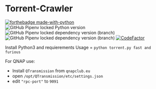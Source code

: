 # Torrent-Crawler
[![forthebadge made-with-python](http://ForTheBadge.com/images/badges/made-with-python.svg)](https://www.python.org/)   
![GitHub Pipenv locked Python version](https://img.shields.io/github/pipenv/locked/python-version/Catta1997/Torrent-Crawler)
![GitHub Pipenv locked dependency version (branch)](https://img.shields.io/github/pipenv/locked/dependency-version/Catta1997/Torrent-Crawler/requests?color=yellow)
![GitHub Pipenv locked dependency version (branch)](https://img.shields.io/github/pipenv/locked/dependency-version/Catta1997/Torrent-Crawler/beautifulsoup4?color=yellow)
[![CodeFactor](https://www.codefactor.io/repository/github/catta1997/torrent-crawler/badge)](https://www.codefactor.io/repository/github/catta1997/torrent-crawler)

Install Python3 and requierements
Usage = `python torrent.py fast and furious`

For QNAP use:

  - Install `QTransmission` from `qnapclub.eu`
  - open `/opt/QTransmission/etc/settings.json` 
  - edit `"rpc-port"` to `9091`
